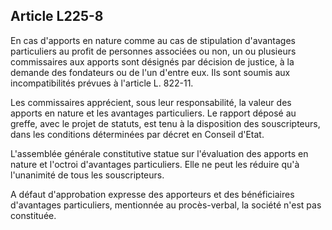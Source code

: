 Article L225-8
----
En cas d'apports en nature comme au cas de stipulation d'avantages particuliers
au profit de personnes associées ou non, un ou plusieurs commissaires aux
apports sont désignés par décision de justice, à la demande des fondateurs ou de
l'un d'entre eux. Ils sont soumis aux incompatibilités prévues à l'article L.
822-11.

Les commissaires apprécient, sous leur responsabilité, la valeur des apports en
nature et les avantages particuliers. Le rapport déposé au greffe, avec le
projet de statuts, est tenu à la disposition des souscripteurs, dans les
conditions déterminées par décret en Conseil d'Etat.

L'assemblée générale constitutive statue sur l'évaluation des apports en nature
et l'octroi d'avantages particuliers. Elle ne peut les réduire qu'à l'unanimité
de tous les souscripteurs.

A défaut d'approbation expresse des apporteurs et des bénéficiaires d'avantages
particuliers, mentionnée au procès-verbal, la société n'est pas constituée.

